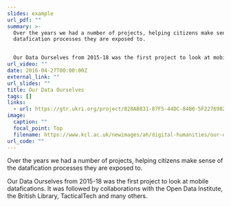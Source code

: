 ```yaml
---
slides: example
url_pdf: ""
summary: >-
  Over the years we had a number of projects, helping citizens make sense of the
  datafication processes they are exposed to. 


  Our Data Ourselves from 2015-18 was the first project to look at mobile datafications.
url_video: ""
date: 2016-04-27T00:00:00Z
external_link: ""
url_slides: ""
title: Our Data Ourselves
tags: []
links:
  - url: https://gtr.ukri.org/project/828AB831-87F5-44DC-84B0-5F22769821BE
image:
  caption: ""
  focal_point: Top
  filename: https://www.kcl.ac.uk/newimages/ah/digital-humanities/our-data-ourselves-cropped-329x246.png
url_code: ""
---
```

Over the years we had a number of projects, helping citizens make sense of the datafication processes they are exposed to.

Our Data Ourselves from 2015-18 was the first project to look at mobile datafications. It was followed by collaborations with the Open Data Institute, the British Library, TacticalTech and many others.
